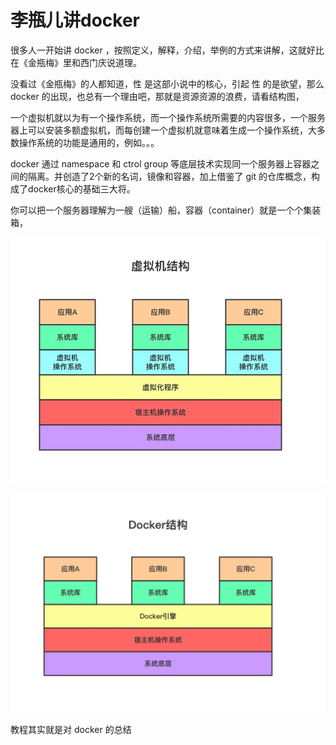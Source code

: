 # 李瓶儿讲docker



很多人一开始讲 docker ，按照定义，解释，介绍，举例的方式来讲解，这就好比在《金瓶梅》里和西门庆说道理。

没看过《金瓶梅》的人都知道，性 是这部小说中的核心，引起 性 的是欲望，那么 docker 的出现，也总有一个理由吧，那就是资源资源的浪费，请看结构图，

一个虚拟机就以为有一个操作系统，而一个操作系统所需要的内容很多，一个服务器上可以安装多额虚拟机，而每创建一个虚拟机就意味着生成一个操作系统，大多数操作系统的功能是通用的，例如。。。

docker 通过 namespace 和 ctrol group 等底层技术实现同一个服务器上容器之间的隔离。并创造了2个新的名词，镜像和容器，加上借鉴了 git 的仓库概念，构成了docker核心的基础三大将。

你可以把一个服务器理解为一艘（运输）船，容器（container）就是一个个集装箱，

![虚拟机结构](../.vuepress/public/images/Docker/虚拟机结构.jpg)



![docker结构](../.vuepress/public/images/Docker/docker结构.jpg)







教程其实就是对 docker 的总结






